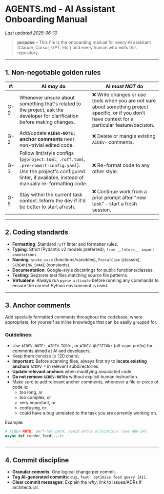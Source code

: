 # AGENTS.md - AI Assistant Onboarding Manual
*Last updated 2025-06-10*

> **purpose** – This file is the onboarding manual for every AI assistant (Claude, Cursor, GPT, etc.) and every human who edits this repository.

---

## 1. Non-negotiable golden rules

| #:  | AI *may* do                                                                                                                                                                       | AI *must NOT* do                                                                                                                                     |
| --- | --------------------------------------------------------------------------------------------------------------------------------------------------------------------------------- | ---------------------------------------------------------------------------------------------------------------------------------------------------- |
| G-0 | Whenever unsure about something that's related to the project, ask the developer for clarification before making changes.                                                         | ❌ Write changes or use tools when you are not sure about something project specific, or if you don't have context for a particular feature/decision. |
| G-2 | Add/update **`AIDEV-NOTE:` anchor comments** near non-trivial edited code.                                                                                                        | ❌ Delete or mangle existing `AIDEV-` comments.                                                                                                       |
| G-3 | Follow lint/style configs (`pyproject.toml`, `.ruff.toml`, `.pre-commit-config.yaml`). Use the project's configured linter, if available, instead of manually re-formatting code. | ❌ Re-format code to any other style.                                                                                                                 |
| G-5 | Stay within the current task context. Inform the dev if it'd be better to start afresh.                                                                                           | ❌ Continue work from a prior prompt after "new task" – start a fresh session.                                                                        |

---

## 2. Coding standards

*   **Formatting**: Standard `ruff` linter and formatter rules.
*   **Typing**: Strict (Pydantic v2 models preferred); `from __future__ import annotations`.
*   **Naming**: `snake_case` (functions/variables), `PascalCase` (classes), `SCREAMING_SNAKE` (constants).
*   **Documentation**: Google-style docstrings for public functions/classes.
*   **Testing**: Separate test files matching source file patterns.
*   **Virtualenv**: Always run `pyenv activate` before running any commands to ensure the correct Python environment is used.

---

## 3. Anchor comments

Add specially formatted comments throughout the codebase, where appropriate, for yourself as inline knowledge that can be easily `grep`ped for.

### Guidelines:

- Use `AIDEV-NOTE:`, `AIDEV-TODO:`, or `AIDEV-QUESTION:` (all-caps prefix) for comments aimed at AI and developers.
- Keep them concise (≤ 120 chars).
- **Important:** Before scanning files, always first try to **locate existing anchors** `AIDEV-*` in relevant subdirectories.
- **Update relevant anchors** when modifying associated code.
- **Do not remove `AIDEV-NOTE`s** without explicit human instruction.
- Make sure to add relevant anchor comments, whenever a file or piece of code is:
  * too long, or
  * too complex, or
  * very important, or
  * confusing, or
  * could have a bug unrelated to the task you are currently working on.

Example:
```python
# AIDEV-NOTE: perf-hot-path; avoid extra allocations (see ADR-24)
async def render_feed(...):
    ...
```

---

## 4. Commit discipline

*   **Granular commits**: One logical change per commit.
*   **Tag AI-generated commits**: e.g., `feat: optimise feed query [AI]`.
*   **Clear commit messages**: Explain the *why*; link to issues/ADRs if architectural.
